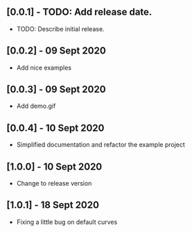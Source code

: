 ## [0.0.1] - TODO: Add release date.

* TODO: Describe initial release.

## [0.0.2] - 09 Sept 2020

* Add nice examples

## [0.0.3] - 09 Sept 2020

* Add demo.gif

## [0.0.4] - 10 Sept 2020

* Simplified documentation and refactor the example project

## [1.0.0] - 10 Sept 2020

* Change to release version

## [1.0.1] - 18 Sept 2020

* Fixing a little bug on default curves


